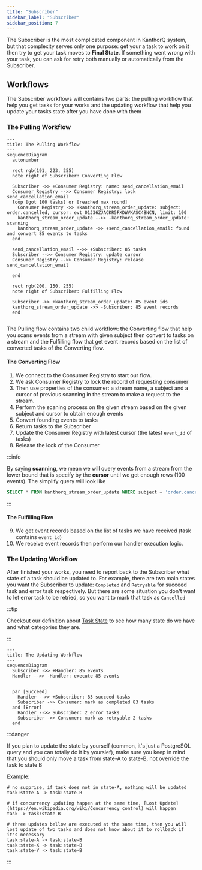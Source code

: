 ```yaml
---
title: "Subscriber"
sidebar_label: "Subscriber"
sidebar_position: 7
---
```


The Subscriber is the most complicated component in KanthorQ system, but that complexity serves only one purpose: get your a task to work on it then try to get your task moves to **Final State**. If something went wrong with your task, you can ask for retry both manually or automatically from the Subscriber.

## Workflows

The Subscriber workflows will contains two parts: the pulling workflow that help you get tasks for your works and the updating workflow that help you update your tasks state after you have done with them

### The Pulling Workflow

```mermaid
---
title: The Pulling Workflow
---
sequenceDiagram
  autonumber

  rect rgb(191, 223, 255)
  note right of Subscriber: Converting Flow

  Subscriber ->> +Consumer Registry: name: send_cancellation_email
  Consumer Registry -->> Consumer Registry: lock send_cancellation_email
  loop [got 100 tasks] or [reached max round]
    Consumer Registry ->> +kanthorq_stream_order_update: subject: order.cancelled, cursor: evt_01J36ZJACKR5FXDWVKASC4BNCN, limit: 100
    kanthorq_stream_order_update -->> -kanthorq_stream_order_update: scanning
    kanthorq_stream_order_update ->> +send_cancellation_email: found and convert 85 events to tasks
  end

  send_cancellation_email -->> +Subscriber: 85 tasks
  Subscriber -->> Consumer Registry: update cursor
  Consumer Registry -->> Consumer Registry: release send_cancellation_email

  end

  rect rgb(200, 150, 255)
  note right of Subscriber: Fulfilling Flow

  Subscriber ->> +kanthorq_stream_order_update: 85 event ids
  kanthorq_stream_order_update ->> -Subscriber: 85 event records
  end


```

The Pulling flow contains two child workflow: the Converting flow that help you scans events from a stream with given subject then convert to tasks on a stream and the Fulfilling flow that get event records based on the list of converted tasks of the Converting flow.

#### The Converting Flow

1. We connect to the Consumer Registry to start our flow.
2. We ask Consumer Registry to lock the record of requesting consumer
3. Then use properties of the consumer: a stream name, a subject and a cursor of previous scanning in the stream to make a request to the stream.
4. Perform the scaning process on the given stream based on the given subject and cursor to obtain enough events
5. Convert founding events to tasks
6. Return tasks to the Subscriber
7. Update the Consumer Registry with latest cursor (the latest `event_id` of tasks)
8. Release the lock of the Consumer

:::info

By saying **scanning**, we mean we will query events from a stream from the lower bound that is specify by the **cursor** until we get enough rows (100 events). The simplify query will look like

```sql
SELECT * FROM kanthorq_stream_order_update WHERE subject = 'order.cancelled' AND id > 'evt_01J36ZJACKR5FXDWVKASC4BNCN' LIMIT 100
```

:::

#### The Fulfilling Flow

9. We get event records based on the list of tasks we have received (task contains `event_id`)
10. We receive event records then perform our handler execution logic.

### The Updating Workflow

After finished your works, you need to report back to the Subscriber what state of a task should be updated to. For example, there are two main states you want the Subscriber to update: `Completed` and `Retryable` for succeed task and error task respectively. But there are some situation you don't want to let error task to be retried, so you want to mark that task as `Cancelled`

:::tip

Checkout our definition about [Task State](./005-task.md#task-state) to see how many state do we have and what categories they are.

:::

```mermaid
---
title: The Updating Workflow
---
sequenceDiagram
  Subscriber ->> +Handler: 85 events
  Handler -->> -Handler: execute 85 events


  par [Succeed]
    Handler -->> +Subscriber: 83 succeed tasks
    Subscriber ->> Consumer: mark as completed 83 tasks
  and [Error]
    Handler -->> Subscriber: 2 error tasks
    Subscriber ->> Consumer: mark as retryable 2 tasks
  end
```

:::danger

If you plan to update the state by yourself (common, it's just a PostgreSQL query and you can totally do it by yourslef), make sure you keep in mind that you should only move a task from state-A to state-B, not override the task to state B

Example:

```
# no supprise, if task does not in state-A, nothing will be updated
task:state-A -> task:state-B

# if concurrency updating happen at the same time, [Lost Update](https://en.wikipedia.org/wiki/Concurrency_control) will happen
task -> task:state-B

# three updates bellow are executed at the same time, then you will lost update of two tasks and does not know about it to rollback if it's necessary
task:state-A -> task:state-B
task:state-X -> task:state-B
task:state-Y -> task:state-B
```

:::
